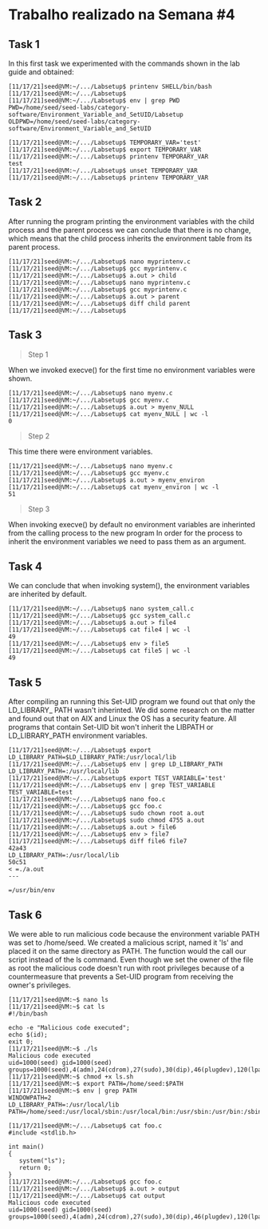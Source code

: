 # Trabalho realizado na Semana #4

## Task 1

In this first task we experimented with the commands shown in the lab guide and obtained:

```
[11/17/21]seed@VM:~/.../Labsetup$ printenv SHELL/bin/bash
[11/17/21]seed@VM:~/.../Labsetup$ 
[11/17/21]seed@VM:~/.../Labsetup$ env | grep PWD
PWD=/home/seed/seed-labs/category-software/Environment_Variable_and_SetUID/Labsetup
OLDPWD=/home/seed/seed-labs/category-software/Environment_Variable_and_SetUID 
```
```
[11/17/21]seed@VM:~/.../Labsetup$ TEMPORARY_VAR='test'
[11/17/21]seed@VM:~/.../Labsetup$ export TEMPORARY_VAR
[11/17/21]seed@VM:~/.../Labsetup$ printenv TEMPORARY_VAR
test
[11/17/21]seed@VM:~/.../Labsetup$ unset TEMPORARY_VAR
[11/17/21]seed@VM:~/.../Labsetup$ printenv TEMPORARY_VAR
```

## Task 2

After running the program printing the environment variables with the child process and the parent process
we can conclude that there is no change, which means that the child process inherits the environment table 
from its parent process.

```
[11/17/21]seed@VM:~/.../Labsetup$ nano myprintenv.c 
[11/17/21]seed@VM:~/.../Labsetup$ gcc myprintenv.c 
[11/17/21]seed@VM:~/.../Labsetup$ a.out > child
[11/17/21]seed@VM:~/.../Labsetup$ nano myprintenv.c 
[11/17/21]seed@VM:~/.../Labsetup$ gcc myprintenv.c 
[11/17/21]seed@VM:~/.../Labsetup$ a.out > parent
[11/17/21]seed@VM:~/.../Labsetup$ diff child parent
[11/17/21]seed@VM:~/.../Labsetup$
```


## Task 3

>Step 1

When we invoked execve() for the first time no environment variables were shown.

```
[11/17/21]seed@VM:~/.../Labsetup$ nano myenv.c 
[11/17/21]seed@VM:~/.../Labsetup$ gcc myenv.c
[11/17/21]seed@VM:~/.../Labsetup$ a.out > myenv_NULL
[11/17/21]seed@VM:~/.../Labsetup$ cat myenv_NULL | wc -l
0
```

>Step 2

This time there were environment variables.

```
[11/17/21]seed@VM:~/.../Labsetup$ nano myenv.c
[11/17/21]seed@VM:~/.../Labsetup$ gcc myenv.c
[11/17/21]seed@VM:~/.../Labsetup$ a.out > myenv_environ
[11/17/21]seed@VM:~/.../Labsetup$ cat myenv_environ | wc -l
51
```

>Step 3 

When invoking execve() by default no environment variables are inherinted from the calling process to the new program
In order for the process to inherit the environment variables we need to pass them as an argument.

## Task 4

We can conclude that when invoking system(), the environment variables are inherited by default.

```
[11/17/21]seed@VM:~/.../Labsetup$ nano system_call.c
[11/17/21]seed@VM:~/.../Labsetup$ gcc system_call.c 
[11/17/21]seed@VM:~/.../Labsetup$ a.out > file4
[11/17/21]seed@VM:~/.../Labsetup$ cat file4 | wc -l
49
[11/17/21]seed@VM:~/.../Labsetup$ env > file5
[11/17/21]seed@VM:~/.../Labsetup$ cat file5 | wc -l
49
```

## Task 5

After compiling an running this Set-UID program we found out that only the LD_LIBRARY_ PATH wasn't inherinted.
We did some research on the matter and found out that on AIX and Linux the OS has a security feature. 
All programs that contain Set-UID bit won't inherit the LIBPATH or LD_LIBRARY_PATH environment variables.

```
[11/17/21]seed@VM:~/.../Labsetup$ export LD_LIBRARY_PATH=$LD_LIBRARY_PATH:/usr/local/lib
[11/17/21]seed@VM:~/.../Labsetup$ env | grep LD_LIBRARY_PATH
LD_LIBRARY_PATH=:/usr/local/lib
[11/17/21]seed@VM:~/.../Labsetup$ export TEST_VARIABLE='test'
[11/17/21]seed@VM:~/.../Labsetup$ env | grep TEST_VARIABLE
TEST_VARIABLE=test
[11/17/21]seed@VM:~/.../Labsetup$ nano foo.c
[11/17/21]seed@VM:~/.../Labsetup$ gcc foo.c
[11/17/21]seed@VM:~/.../Labsetup$ sudo chown root a.out
[11/17/21]seed@VM:~/.../Labsetup$ sudo chmod 4755 a.out
[11/17/21]seed@VM:~/.../Labsetup$ a.out > file6
[11/17/21]seed@VM:~/.../Labsetup$ env > file7
[11/17/21]seed@VM:~/.../Labsetup$ diff file6 file7
42a43
LD_LIBRARY_PATH=:/usr/local/lib
50c51
< =./a.out
---
 
=/usr/bin/env
```

## Task 6

We were able to run malicious code because the environment variable PATH was set to /home/seed.
We created a malicious script, named it 'ls' and placed it on the same directory as PATH.
The function would the call our script instead of the ls command.
Even though we set the owner of the file as root the malicious code doesn't run with root privileges because of a countermeasure that prevents a Set-UID program from receiving the owner's privileges.

```
[11/17/21]seed@VM:~$ nano ls
[11/17/21]seed@VM:~$ cat ls
#!/bin/bash

echo -e "Malicious code executed";
echo $(id);
exit 0;
[11/17/21]seed@VM:~$ ./ls
Malicious code executed
uid=1000(seed) gid=1000(seed) groups=1000(seed),4(adm),24(cdrom),27(sudo),30(dip),46(plugdev),120(lpadmin),131(lxd),132(sambashare),136(docker)
[11/17/21]seed@VM:~$ chmod +x ls.sh
[11/17/21]seed@VM:~$ export PATH=/home/seed:$PATH
[11/17/21]seed@VM:~$ env | grep PATH
WINDOWPATH=2
LD_LIBRARY_PATH=:/usr/local/lib
PATH=/home/seed:/usr/local/sbin:/usr/local/bin:/usr/sbin:/usr/bin:/sbin:/bin:/usr/games:/usr/local/games:/snap/bin:.

[11/17/21]seed@VM:~/.../Labsetup$ cat foo.c
#include <stdlib.h>

int main()
{
   system("ls");
   return 0;
}
[11/17/21]seed@VM:~/.../Labsetup$ gcc foo.c
[11/17/21]seed@VM:~/.../Labsetup$ a.out > output
[11/17/21]seed@VM:~/.../Labsetup$ cat output
Malicious code executed
uid=1000(seed) gid=1000(seed) groups=1000(seed),4(adm),24(cdrom),27(sudo),30(dip),46(plugdev),120(lpadmin),131(lxd),132(sambashare),136(docker)
```

